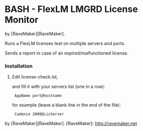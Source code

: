 BASH - FlexLM LMGRD License Monitor
===================================
by [RaveMaker][RaveMaker].

Runs a FlexLM licenses test on multiple servers and ports.

Sends a report in case of an expired/malfunctioned license.

### Installation

1. Edit license-check.lst,


    and fill it with your servers list (one in a row):

        AppName port@hostname

    for example (leave a blank line in the end of the file):

        Cadence 2000@LicServer
        
by [RaveMaker][RaveMaker].
[RaveMaker]: http://ravemaker.net
